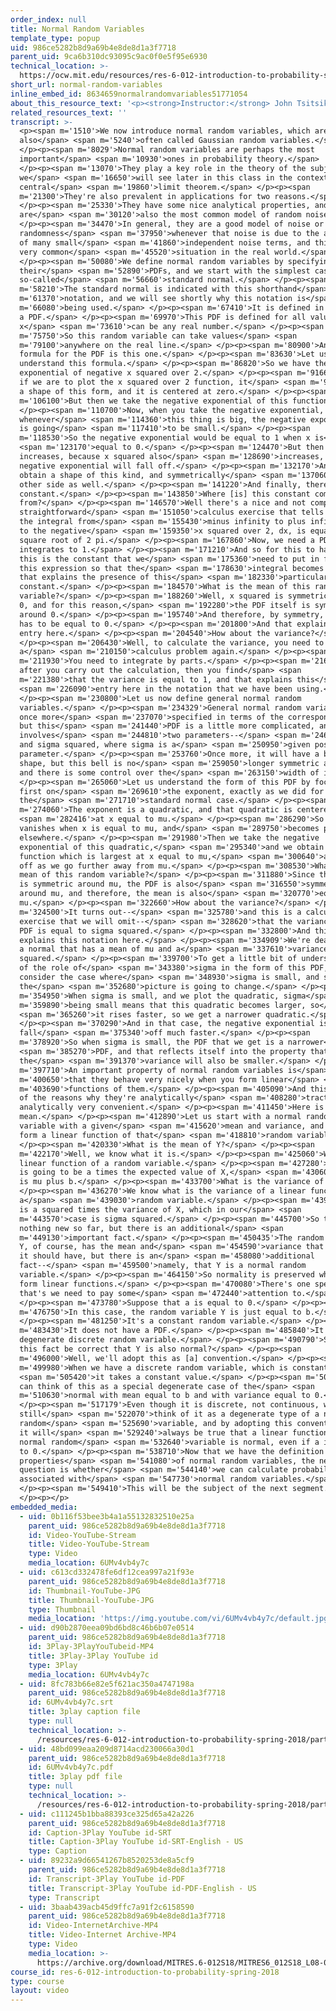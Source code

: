 ```yaml
---
order_index: null
title: Normal Random Variables
template_type: popup
uid: 986ce5282b8d9a69b4e8de8d1a3f7718
parent_uid: 9ca6b310dc93095c9ac0f0e5f95e6930
technical_location: >-
  https://ocw.mit.edu/resources/res-6-012-introduction-to-probability-spring-2018/part-i-the-fundamentals/normal-random-variables
short_url: normal-random-variables
inline_embed_id: 8634659normalrandomvariables51771054
about_this_resource_text: '<p><strong>Instructor:</strong> John Tsitsiklis</p>'
related_resources_text: ''
transcript: >-
  <p><span m='1510'>We now introduce normal random variables, which are
  also</span> <span m='5240'>often called Gaussian random variables.</span>
  </p><p><span m='8029'>Normal random variables are perhaps the most
  important</span> <span m='10930'>ones in probability theory.</span>
  </p><p><span m='13070'>They play a key role in the theory of the subject, as
  we</span> <span m='16650'>will see later in this class in the context of the
  central</span> <span m='19860'>limit theorem.</span> </p><p><span
  m='21300'>They're also prevalent in applications for two reasons.</span>
  </p><p><span m='25330'>They have some nice analytical properties, and they're
  are</span> <span m='30120'>also the most common model of random noise.</span>
  </p><p><span m='34470'>In general, they are a good model of noise or
  randomness</span> <span m='37950'>whenever that noise is due to the addition
  of many small</span> <span m='41860'>independent noise terms, and this is a
  very common</span> <span m='45520'>situation in the real world.</span>
  </p><p><span m='50080'>We define normal random variables by specifying
  their</span> <span m='52890'>PDFs, and we start with the simplest case of the
  so-called</span> <span m='56660'>standard normal.</span> </p><p><span
  m='58210'>The standard normal is indicated with this shorthand</span> <span
  m='61370'>notation, and we will see shortly why this notation is</span> <span
  m='66080'>being used.</span> </p><p><span m='67410'>It is defined in terms of
  a PDF.</span> </p><p><span m='69970'>This PDF is defined for all values of x.
  x</span> <span m='73610'>can be any real number.</span> </p><p><span
  m='75750'>So this random variable can take values</span> <span
  m='79100'>anywhere on the real line.</span> </p><p><span m='80900'>And the
  formula for the PDF is this one.</span> </p><p><span m='83630'>Let us try to
  understand this formula.</span> </p><p><span m='86820'>So we have the
  exponential of negative x squared over 2.</span> </p><p><span m='91660'>Now,
  if we are to plot the x squared over 2 function, it</span> <span m='97229'>has
  a shape of this form, and it is centered at zero.</span> </p><p><span
  m='106100'>But then we take the negative exponential of this function.</span>
  </p><p><span m='110700'>Now, when you take the negative exponential,
  whenever</span> <span m='114360'>this thing is big, the negative exponential
  is going</span> <span m='117410'>to be small.</span> </p><p><span
  m='118530'>So the negative exponential would be equal to 1 when x is</span>
  <span m='123170'>equal to 0.</span> </p><p><span m='124470'>But then as x
  increases, because x squared also</span> <span m='128690'>increases, the
  negative exponential will fall off.</span> </p><p><span m='132170'>And so we
  obtain a shape of this kind, and symmetrically</span> <span m='137060'>on the
  other side as well.</span> </p><p><span m='141220'>And finally, there is this
  constant.</span> </p><p><span m='143850'>Where [is] this constant coming
  from?</span> </p><p><span m='146570'>Well there's a nice and not completely
  straightforward</span> <span m='151050'>calculus exercise that tells us that
  the integral from</span> <span m='155430'>minus infinity to plus infinity of e
  to the negative</span> <span m='159350'>x squared over 2, dx, is equal to the
  square root of 2 pi.</span> </p><p><span m='167860'>Now, we need a PDF to
  integrates to 1.</span> </p><p><span m='171210'>And so for this to happen,
  this is the constant that we</span> <span m='175360'>need to put in front of
  this expression so that the</span> <span m='178630'>integral becomes 1, and
  that explains the presence of this</span> <span m='182330'>particular
  constant.</span> </p><p><span m='184570'>What is the mean of this random
  variable?</span> </p><p><span m='188260'>Well, x squared is symmetric around
  0, and for this reason,</span> <span m='192280'>the PDF itself is symmetric
  around 0.</span> </p><p><span m='195740'>And therefore, by symmetry, the mean
  has to be equal to 0.</span> </p><p><span m='201800'>And that explains this
  entry here.</span> </p><p><span m='204540'>How about the variance?</span>
  </p><p><span m='206430'>Well, to calculate the variance, you need to solve
  a</span> <span m='210150'>calculus problem again.</span> </p><p><span
  m='211930'>You need to integrate by parts.</span> </p><p><span m='216890'>And
  after you carry out the calculation, then you find</span> <span
  m='221380'>that the variance is equal to 1, and that explains this</span>
  <span m='226090'>entry here in the notation that we have been using.</span>
  </p><p><span m='230800'>Let us now define general normal random
  variables.</span> </p><p><span m='234329'>General normal random variables are
  once more</span> <span m='237070'>specified in terms of the corresponding PDF,
  but this</span> <span m='241440'>PDF is a little more complicated, and it
  involves</span> <span m='244810'>two parameters--</span> <span m='246190'>mu
  and sigma squared, where sigma is a</span> <span m='250950'>given positive
  parameter.</span> </p><p><span m='253760'>Once more, it will have a bell
  shape, but this bell is no</span> <span m='259050'>longer symmetric around 0,
  and there is some control over the</span> <span m='263150'>width of it.</span>
  </p><p><span m='265060'>Let us understand the form of this PDF by focusing
  first on</span> <span m='269610'>the exponent, exactly as we did for
  the</span> <span m='271710'>standard normal case.</span> </p><p><span
  m='274060'>The exponent is a quadratic, and that quadratic is centered</span>
  <span m='282416'>at x equal to mu.</span> </p><p><span m='286290'>So it
  vanishes when x is equal to mu, and</span> <span m='289750'>becomes positive
  elsewhere.</span> </p><p><span m='291980'>Then we take the negative
  exponential of this quadratic,</span> <span m='295340'>and we obtain a
  function which is largest at x equal to mu,</span> <span m='300640'>and falls
  off as we go further away from mu.</span> </p><p><span m='308530'>What is the
  mean of this random variable?</span> </p><p><span m='311880'>Since this term
  is symmetric around mu, the PDF is also</span> <span m='316550'>symmetric
  around mu, and therefore, the mean is also</span> <span m='320770'>equal to
  mu.</span> </p><p><span m='322660'>How about the variance?</span> </p><p><span
  m='324500'>It turns out--</span> <span m='325780'>and this is a calculus
  exercise that we will omit--</span> <span m='328620'>that the variance of this
  PDF is equal to sigma squared.</span> </p><p><span m='332800'>And this
  explains this notation here.</span> </p><p><span m='334909'>We're dealing with
  a normal that has a mean of mu and a</span> <span m='337610'>variance of sigma
  squared.</span> </p><p><span m='339700'>To get a little bit of understanding
  of the role of</span> <span m='343380'>sigma in the form of this PDF, let us
  consider the case where</span> <span m='348930'>sigma is small, and see how
  the</span> <span m='352680'>picture is going to change.</span> </p><p><span
  m='354950'>When sigma is small, and we plot the quadratic, sigma</span> <span
  m='359890'>being small means that this quadratic becomes larger, so</span>
  <span m='365260'>it rises faster, so we get a narrower quadratic.</span>
  </p><p><span m='370290'>And in that case, the negative exponential is going to
  fall</span> <span m='375340'>off much faster.</span> </p><p><span
  m='378920'>So when sigma is small, the PDF that we get is a narrower</span>
  <span m='385270'>PDF, and that reflects itself into the property that
  the</span> <span m='391370'>variance will also be smaller.</span> </p><p><span
  m='397710'>An important property of normal random variables is</span> <span
  m='400650'>that they behave very nicely when you form linear</span> <span
  m='403690'>functions of them.</span> </p><p><span m='405090'>And this is one
  of the reasons why they're analytically</span> <span m='408280'>tractable and
  analytically very convenient.</span> </p><p><span m='411450'>Here is what I
  mean.</span> </p><p><span m='412890'>Let us start with a normal random
  variable with a given</span> <span m='415620'>mean and variance, and let us
  form a linear function of that</span> <span m='418810'>random variable.</span>
  </p><p><span m='420330'>What is the mean of Y?</span> </p><p><span
  m='422170'>Well, we know what it is.</span> </p><p><span m='425060'>We have a
  linear function of a random variable.</span> </p><p><span m='427280'>The mean
  is going to be a times the expected value of X,</span> <span m='430600'>which
  is mu plus b.</span> </p><p><span m='433700'>What is the variance of Y?</span>
  </p><p><span m='436270'>We know what is the variance of a linear function of
  a</span> <span m='439030'>random variable.</span> </p><p><span m='439750'>It
  is a squared times the variance of X, which in our</span> <span
  m='443570'>case is sigma squared.</span> </p><p><span m='445700'>So there's
  nothing new so far, but there is an additional</span> <span
  m='449130'>important fact.</span> </p><p><span m='450435'>The random variable
  Y, of course, has the mean and</span> <span m='454590'>variance that we know
  it should have, but there is an</span> <span m='458080'>additional
  fact--</span> <span m='459500'>namely, that Y is a normal random
  variable.</span> </p><p><span m='464150'>So normality is preserved when we
  form linear functions.</span> </p><p><span m='470080'>There's one special case
  that's we need to pay some</span> <span m='472440'>attention to.</span>
  </p><p><span m='473780'>Suppose that a is equal to 0.</span> </p><p><span
  m='476750'>In this case, the random variable Y is just equal to b.</span>
  </p><p><span m='481250'>It's a constant random variable.</span> </p><p><span
  m='483430'>It does not have a PDF.</span> </p><p><span m='485840'>It is a
  degenerate discrete random variable.</span> </p><p><span m='490790'>So could
  this fact be correct that Y is also normal?</span> </p><p><span
  m='496000'>Well, we'll adopt this as [a] convention.</span> </p><p><span
  m='499980'>When we have a discrete random variable, which is constant,</span>
  <span m='505420'>it takes a constant value.</span> </p><p><span m='507080'>We
  can think of this as a special degenerate case of the</span> <span
  m='510630'>normal with mean equal to b and with variance equal to 0.</span>
  </p><p><span m='517179'>Even though it is discrete, not continuous, we will
  still</span> <span m='522070'>think of it as a degenerate type of a normal
  random</span> <span m='525690'>variable, and by adopting this convention, then
  it will</span> <span m='529240'>always be true that a linear function of a
  normal random</span> <span m='532640'>variable is normal, even if a is equal
  to 0.</span> </p><p><span m='538710'>Now that we have the definition and some
  properties</span> <span m='541080'>of normal random variables, the next
  question is whether</span> <span m='544140'>we can calculate probabilities
  associated with</span> <span m='547730'>normal random variables.</span>
  </p><p><span m='549410'>This will be the subject of the next segment.</span>
  </p><p></p>
embedded_media:
  - uid: 0b116f53bee3b4a1a55132832510e25a
    parent_uid: 986ce5282b8d9a69b4e8de8d1a3f7718
    id: Video-YouTube-Stream
    title: Video-YouTube-Stream
    type: Video
    media_location: 6UMv4vb4y7c
  - uid: c613cd332478fe6df12cea997a21f93e
    parent_uid: 986ce5282b8d9a69b4e8de8d1a3f7718
    id: Thumbnail-YouTube-JPG
    title: Thumbnail-YouTube-JPG
    type: Thumbnail
    media_location: 'https://img.youtube.com/vi/6UMv4vb4y7c/default.jpg'
  - uid: d90b2870eea09bd6bd8c46b6b07e0514
    parent_uid: 986ce5282b8d9a69b4e8de8d1a3f7718
    id: 3Play-3PlayYouTubeid-MP4
    title: 3Play-3Play YouTube id
    type: 3Play
    media_location: 6UMv4vb4y7c
  - uid: 8fc783b66e82e5f621ac350a4747198a
    parent_uid: 986ce5282b8d9a69b4e8de8d1a3f7718
    id: 6UMv4vb4y7c.srt
    title: 3play caption file
    type: null
    technical_location: >-
      /resources/res-6-012-introduction-to-probability-spring-2018/part-i-the-fundamentals/normal-random-variables/6UMv4vb4y7c.srt
  - uid: 48bd099eaa209d8714acd230066a30d1
    parent_uid: 986ce5282b8d9a69b4e8de8d1a3f7718
    id: 6UMv4vb4y7c.pdf
    title: 3play pdf file
    type: null
    technical_location: >-
      /resources/res-6-012-introduction-to-probability-spring-2018/part-i-the-fundamentals/normal-random-variables/6UMv4vb4y7c.pdf
  - uid: c111245b1bba88393ce325d65a42a226
    parent_uid: 986ce5282b8d9a69b4e8de8d1a3f7718
    id: Caption-3Play YouTube id-SRT
    title: Caption-3Play YouTube id-SRT-English - US
    type: Caption
  - uid: 89232a9d66541267b8520253de8a5cf9
    parent_uid: 986ce5282b8d9a69b4e8de8d1a3f7718
    id: Transcript-3Play YouTube id-PDF
    title: Transcript-3Play YouTube id-PDF-English - US
    type: Transcript
  - uid: 3baab439acb45d9ffc7a91f2c6158590
    parent_uid: 986ce5282b8d9a69b4e8de8d1a3f7718
    id: Video-InternetArchive-MP4
    title: Video-Internet Archive-MP4
    type: Video
    media_location: >-
      https://archive.org/download/MITRES.6-012S18/MITRES6_012S18_L08-08_300k.mp4
course_id: res-6-012-introduction-to-probability-spring-2018
type: course
layout: video
---
```


